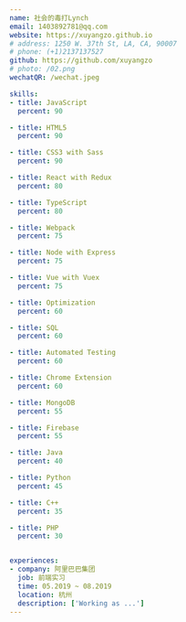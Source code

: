 ```yaml
---
name: 社会的毒打Lynch
email: 1403892781@qq.com
website: https://xuyangzo.github.io
# address: 1250 W. 37th St, LA, CA, 90007
# phone: (+1)2137137527
github: https://github.com/xuyangzo
# photo: /02.png
wechatQR: /wechat.jpeg

skills:
- title: JavaScript
  percent: 90

- title: HTML5
  percent: 90

- title: CSS3 with Sass
  percent: 90

- title: React with Redux
  percent: 80

- title: TypeScript
  percent: 80

- title: Webpack
  percent: 75

- title: Node with Express
  percent: 75

- title: Vue with Vuex
  percent: 75

- title: Optimization
  percent: 60

- title: SQL
  percent: 60

- title: Automated Testing
  percent: 60

- title: Chrome Extension
  percent: 60

- title: MongoDB
  percent: 55

- title: Firebase
  percent: 55

- title: Java
  percent: 40

- title: Python
  percent: 45

- title: C++
  percent: 35

- title: PHP
  percent: 30


experiences:
- company: 阿里巴巴集团
  job: 前端实习
  time: 05.2019 ~ 08.2019
  location: 杭州
  description: ['Working as ...']
---
```


<Resume />